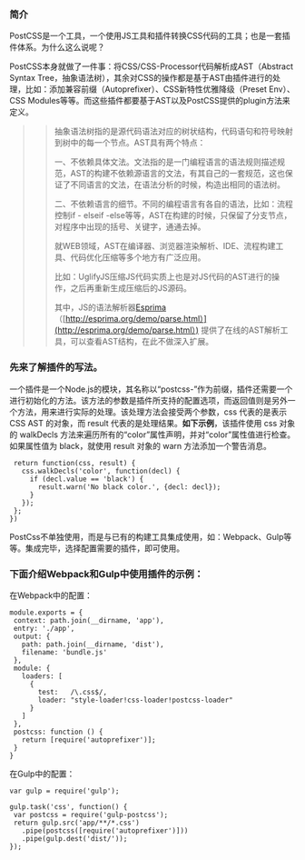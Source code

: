 ### 简介

PostCSS是一个工具，一个使用JS工具和插件转换CSS代码的工具；也是一套插件体系。为什么这么说呢？

PostCSS本身就做了一件事：将CSS/CSS-Processor代码解析成AST（Abstract Syntax Tree，抽象语法树），其余对CSS的操作都是基于AST由插件进行的处理，比如：添加兼容前缀（Autoprefixer）、CSS新特性优雅降级（Preset Env）、CSS Modules等等。而这些插件都要基于AST以及PostCSS提供的plugin方法来定义。

> > 抽象语法树指的是源代码语法对应的树状结构，代码语句和符号映射到树中的每一个节点。AST具有两个特点：
> >
> > 一、不依赖具体文法。文法指的是一门编程语言的语法规则描述规范，AST的构建不依赖源语言的文法，有其自己的一套规范，这也保证了不同语言的文法，在语法分析的时候，构造出相同的语法树。
> >
> > 二、不依赖语言的细节。不同的编程语言有各自的语法，比如：流程控制if - elseif -else等等，AST在构建的时候，只保留了分支节点，对程序中出现的括号、关键字，通通去掉。
> >
> > 就WEB领域，AST在编译器、浏览器渲染解析、IDE、流程构建工具、代码优化压缩等多个地方有广泛应用。
> >
> > 比如：UglifyJS压缩JS代码实质上也是对JS代码的AST进行的操作，之后再重新生成压缩后的JS源码。
> >
> > 其中，JS的语法解析器[Esprima](http://esprima.org/)（[http://esprima.org/demo/parse.html）](http://esprima.org/demo/parse.html）) 提供了在线的AST解析工具，可以查看AST结构，在此不做深入扩展。

### 先来了解插件的写法。

一个插件是一个Node.js的模块，其名称以“postcss-”作为前缀，插件还需要一个进行初始化的方法。该方法的参数是插件所支持的配置选项，而返回值则是另外一个方法，用来进行实际的处理。该处理方法会接受两个参数，css 代表的是表示 CSS AST 的对象，而 result 代表的是处理结果。**如下示例**，该插件使用 css 对象的 walkDecls 方法来遍历所有的“color”属性声明，并对“color”属性值进行检查。如果属性值为 black，就使用 result 对象的 warn 方法添加一个警告消息。

```
 return function(css, result) {
   css.walkDecls('color', function(decl) {
     if (decl.value == 'black') {
       result.warn('No black color.', {decl: decl});
     }
   });
 };
})
```

PostCss不单独使用，而是与已有的构建工具集成使用，如：Webpack、Gulp等等。集成完毕，选择配置需要的插件，即可使用。

### 下面介绍Webpack和Gulp中使用插件的示例：

在Webpack中的配置：

```
module.exports = {
 context: path.join(__dirname, 'app'),
 entry: './app',
 output: {
   path: path.join(__dirname, 'dist'),
   filename: 'bundle.js'
 },
 module: {
   loaders: [
     {
       test:   /\.css$/,
       loader: "style-loader!css-loader!postcss-loader"
     }
   ]
 },
 postcss: function () {
   return [require('autoprefixer')];
 }
}
```

在Gulp中的配置：

```
var gulp = require('gulp');

gulp.task('css', function() {
 var postcss = require('gulp-postcss');
 return gulp.src('app/**/*.css')
   .pipe(postcss([require('autoprefixer')]))
   .pipe(gulp.dest('dist/'));
});
```



